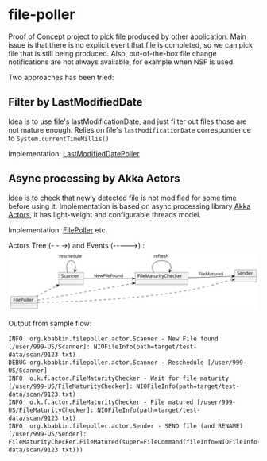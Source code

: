# file-poller

Proof of Concept project to pick file produced by other application. 
Main issue is that there is no explicit event that file is completed, so we can pick file that is still being produced.
Also, out-of-the-box file change notifications are not always available, for example when NSF is used.

Two approaches has been tried:

## Filter by LastModifiedDate

Idea is to use file's lastModificationDate, and just filter out files those are not mature enough.
Relies on file's `lastModificationDate` correspondence to `System.currentTimeMillis()`

Implementation: [LastModifiedDatePoller](src/main/java/org/kbabkin/filepoller/simple/LastModifiedDatePoller.java)

## Async processing by Akka Actors

Idea is to check that newly detected file is not modified for some time before using it.
Implementation is based on async processing library
[Akka Actors](https://doc.akka.io/docs/akka/current/typed/index.html),
it has light-weight and configurable threads model.

Implementation: [FilePoller](src/main/java/org/kbabkin/filepoller/actor/FilePoller.java) etc.

Actors Tree (- - ->) and Events (----->) :
![Pollers Tree and Events](src/main/doc/FilePollerActors.svg)

Output from sample flow:  

    INFO  org.kbabkin.filepoller.actor.Scanner - New File found [/user/999-US/Scanner]: NIOFileInfo(path=target/test-data/scan/9123.txt)
    DEBUG org.kbabkin.filepoller.actor.Scanner - Reschedule [/user/999-US/Scanner]
    INFO  o.k.f.actor.FileMaturityChecker - Wait for file maturity [/user/999-US/FileMaturityChecker]: NIOFileInfo(path=target/test-data/scan/9123.txt)
    INFO  o.k.f.actor.FileMaturityChecker - File matured [/user/999-US/FileMaturityChecker]: NIOFileInfo(path=target/test-data/scan/9123.txt)
    INFO  org.kbabkin.filepoller.actor.Sender - SEND file (and RENAME) [/user/999-US/Sender]: FileMaturityChecker.FileMatured(super=FileCommand(fileInfo=NIOFileInfo(path=target/test-data/scan/9123.txt)))
